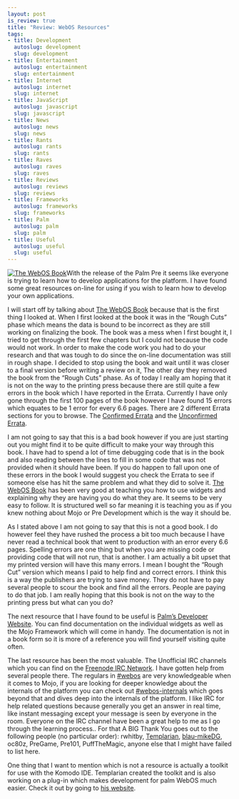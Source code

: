 ```yaml
--- 
layout: post
is_review: true
title: "Review: WebOS Resources"
tags: 
- title: Development
  autoslug: development
  slug: development
- title: Entertainment
  autoslug: entertainment
  slug: entertainment
- title: Internet
  autoslug: internet
  slug: internet
- title: JavaScript
  autoslug: javascript
  slug: javascript
- title: News
  autoslug: news
  slug: news
- title: Rants
  autoslug: rants
  slug: rants
- title: Raves
  autoslug: raves
  slug: raves
- title: Reviews
  autoslug: reviews
  slug: reviews
- title: Frameworks
  autoslug: frameworks
  slug: frameworks
- title: Palm
  autoslug: palm
  slug: palm
- title: Useful
  autoslug: useful
  slug: useful
---
```


[![The WebOS Book](http://josephcrawford.com/wp-content/uploads/2009/08/cat.gif "The WebOS Book")](http://josephcrawford.com/wp-content/uploads/2009/08/cat.gif)With the release of the Palm Pre it seems like everyone is trying to learn how to develop applications for the platform.  I have found some great resources on-line for using if you wish to learn how to develop your own applications.

I will start off by talking about [The WebOS Book](http://oreilly.com/catalog/9780596155254/) because that is the first thing I looked at.  When I first looked at the book it was in the “Rough Cuts” phase which means the data is bound to be incorrect as they are still working on finalizing the book.  The book was a mess when I first bought it, I tried to get through the first few chapters but I could not because the code would not work.  In order to make the code work you had to do your research and that was tough to do since the on-line documentation was still in rough shape.  I decided to stop using the book and wait until it was closer to a final version before writing a review on it,  The other day they removed the book from the “Rough Cuts” phase.  As of today I really am hoping that it is not on the way to the printing press because there are still quite a few errors in the book which I have reported in the Errata.  Currently I have only gone through the first 100 pages of the book however I have found 15 errors which equates to be 1 error for every 6.6 pages.  There are 2 different Errata sections for you to browse.  The [Confirmed Errata](http://oreilly.com/catalog/9780596155254/errata/) and the [Unconfirmed Errata](http://oreilly.com/catalog/errataunconfirmed.csp?isbn=9780596155254).

I am not going to say that this is a bad book however if you are just starting out you might find it to be quite difficult to make your way through this book.  I have had to spend a lot of time debugging code that is in the book and also reading between the lines to fill in some code that was not provided when it should have been.  If you do happen to fall upon one of these errors in the book I would suggest you check the Errata to see if someone else has hit the same problem and what they did to solve it.  [The WebOS Book](http://oreilly.com/catalog/9780596155254/) has been very good at teaching you how to use widgets and explaining why they are having you do what they are.  It seems to be very easy to follow.  It is structured well so far meaning it is teaching you as if you knew nothing about Mojo or Pre Development which is the way it should be.

As I stated above I am not going to say that this is not a good book.  I do however feel they have rushed the process a bit too much because I have never read a technical book that went to production with an error every 6.6 pages.  Spelling errors are one thing but when you are missing code or providing code that will not run, that is another.  I am actually a bit upset that my printed version will have this many errors.  I mean I bought the “Rough Cut” version which means I paid to help find and correct errors.  I think this is a way the publishers are trying to save money.  They do not have to pay several people to scour the book and find all the errors.  People are paying to do that job.  I am really hoping that this book is not on the way to the printing press but what can you do?

The next resource that I have found to be useful is [Palm’s Developer Website](http://developer.palm.com/).  You can find documentation on the individual widgets as well as the Mojo Framework which will come in handy.  The documentation is not in a book form so it is more of a reference you will find yourself visiting quite often.

The last resource has been the most valuable.  The Unofficial IRC channels which you can find on the [Freenode IRC Network](http://www.freenode.net/).  I have gotten help from several people there.  The regulars in [#webos](irc://irc.freenode.net/webos) are very knowledgeable when it comes to Mojo, if you are looking for deeper knowledge about the internals of the platform you can check out [#webos-internals](irc://irc.freenode.net/webos-internals) which goes beyond that and dives deep into the internals of the platform.  I like IRC for help related questions because generally you get an answer in real time, like instant messaging except your message is seen by everyone in the room.  Everyone on the IRC channel have been a great help to me as I go through the learning process..  For that A BIG Thank You goes out to the following people (no particular order): rwhitby, [Templarian](http://webos.templarian.com), [blau-mikeDG](http://webos.mikedg.com/), oc80z, PreGame, Pre101, PuffTheMagic, anyone else that I might have failed to list here.

One thing that I want to mention which is not a resource is actually a toolkit for use with the Komodo IDE.  Templarian created the toolkit and is also working on a plug-in which makes development for palm WebOS much easier.  Check it out by going to [his website](http://webos.templarian.com/komodo/).
